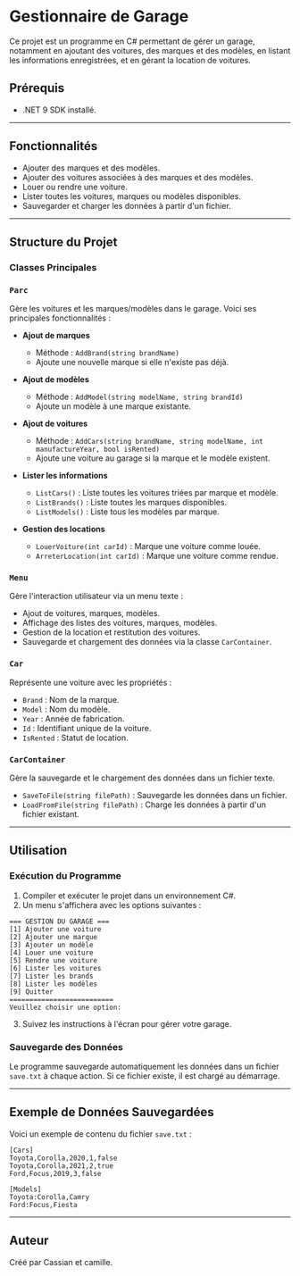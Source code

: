 # Gestionnaire de Garage

Ce projet est un programme en C# permettant de gérer un garage, notamment en ajoutant des voitures, des marques et des modèles, en listant les informations enregistrées, et en gérant la location de voitures.

## Prérequis

- .NET 9 SDK installé.

---

## Fonctionnalités

- Ajouter des marques et des modèles.
- Ajouter des voitures associées à des marques et des modèles.
- Louer ou rendre une voiture.
- Lister toutes les voitures, marques ou modèles disponibles.
- Sauvegarder et charger les données à partir d'un fichier.

---

## Structure du Projet

### Classes Principales

### `Parc`
Gère les voitures et les marques/modèles dans le garage. Voici ses principales fonctionnalités :

- **Ajout de marques**
  - Méthode : `AddBrand(string brandName)`
  - Ajoute une nouvelle marque si elle n'existe pas déjà.

- **Ajout de modèles**
  - Méthode : `AddModel(string modelName, string brandId)`
  - Ajoute un modèle à une marque existante.

- **Ajout de voitures**
  - Méthode : `AddCars(string brandName, string modelName, int manufactureYear, bool isRented)`
  - Ajoute une voiture au garage si la marque et le modèle existent.

- **Lister les informations**
  - `ListCars()` : Liste toutes les voitures triées par marque et modèle.
  - `ListBrands()` : Liste toutes les marques disponibles.
  - `ListModels()` : Liste tous les modèles par marque.

- **Gestion des locations**
  - `LouerVoiture(int carId)` : Marque une voiture comme louée.
  - `ArreterLocation(int carId)` : Marque une voiture comme rendue.

### `Menu`
Gère l'interaction utilisateur via un menu texte :
- Ajout de voitures, marques, modèles.
- Affichage des listes des voitures, marques, modèles.
- Gestion de la location et restitution des voitures.
- Sauvegarde et chargement des données via la classe `CarContainer`.

### `Car`
Représente une voiture avec les propriétés :
- `Brand` : Nom de la marque.
- `Model` : Nom du modèle.
- `Year` : Année de fabrication.
- `Id` : Identifiant unique de la voiture.
- `IsRented` : Statut de location.

### `CarContainer`
Gère la sauvegarde et le chargement des données dans un fichier texte.
- `SaveToFile(string filePath)` : Sauvegarde les données dans un fichier.
- `LoadFromFile(string filePath)` : Charge les données à partir d'un fichier existant.

---

## Utilisation

### Exécution du Programme
1. Compiler et exécuter le projet dans un environnement C#.
2. Un menu s'affichera avec les options suivantes :

```
=== GESTION DU GARAGE ===
[1] Ajouter une voiture
[2] Ajouter une marque
[3] Ajouter un modèle
[4] Louer une voiture
[5] Rendre une voiture
[6] Lister les voitures
[7] Lister les brands
[8] Lister les modèles
[9] Quitter
==========================
Veuillez choisir une option: 
```

3. Suivez les instructions à l'écran pour gérer votre garage.

### Sauvegarde des Données
Le programme sauvegarde automatiquement les données dans un fichier `save.txt` à chaque action. Si ce fichier existe, il est chargé au démarrage.

---

## Exemple de Données Sauvegardées

Voici un exemple de contenu du fichier `save.txt` :

```
[Cars]
Toyota,Corolla,2020,1,false
Toyota,Corolla,2021,2,true
Ford,Focus,2019,3,false

[Models]
Toyota:Corolla,Camry
Ford:Focus,Fiesta
```

---

## Auteur

Créé par Cassian et camille.